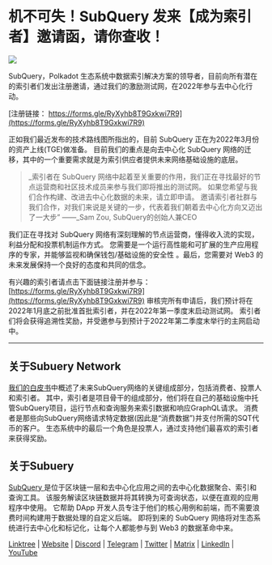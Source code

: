 # 机不可失！SubQuery 发来【成为索引者】邀请函，请你查收！

![](https://miro.medium.com/max/1400/1*qa014uV1jHA2WTVhUadrdA.png)

SubQuery，Polkadot 生态系统中数据索引解决方案的领导者，目前向所有潜在的索引者们发出注册邀请，通过我们的激励测试网，在2022年参与去中心化行动。

[注册链接： https://forms.gle/RyXyhb8T9Gxkwi7R9](https://forms.gle/RyXyhb8T9Gxkwi7R9)

正如我们最近发布的技术路线图所指出的，目前 SubQuery 正在为2022年3月份的资产上线(TGE)做准备。 目前我们的重点是向去中心化 SubQuery 网络的迁移，其中的一个重要需求就是为索引供应者提供未来网络基础设施的底层。

> _索引者在 SubQuery 网络中起着至关重要的作用，我们正在寻找最好的节点运营商和社区技术成员来参与我们即将推出的测试网。 如果您希望与我们合作构建、改进去中心化数据的未来，请立即申请。 邀请索引者社群与我们合作，对我们来说是关键的一步，代表着我们朝着去中心化方向又迈出了一大步” ——_Sam Zou, SubQuery的创始人兼CEO

我们正在寻找对 SubQuery 网络有深刻理解的节点运营商，懂得收入流的实现，利益分配和投票机制运作方式。 您需要是一个运行高性能和可扩展的生产应用程序的专家，并能够监视和确保钱包/基础设施的安全性 。最后，您需要对 Web3 的未来发展保持一个良好的态度和共同的信念。

有兴趣的索引者请点击下面链接注册并参与：[https://forms.gle/RyXyhb8T9Gxkwi7R9](https://forms.gle/RyXyhb8T9Gxkwi7R9) 审核完所有申请后，我们预计将在2022年1月底之前批准首批索引者，并在2022年第一季度末启动测试网。 索引者们将会获得追溯性奖励，并受邀参与到预计于2022年第二季度末举行的主网启动中。

---

## 关于Subuery Network

[我们的白皮书](https://static.subquery.network/whitepaper.pdf)中概述了未来SubQuery网络的关键组成部分，包括消费者、投票人和索引者。 其中，索引者是项目骨干的组成部分，他们将在自己的基础设施中托管SubQuery项目，运行节点和查询服务来索引数据和响应GraphQL请求。 消费者是那些向SubQuery网络请求特定数据(因此是“消费数据”)并支付所需的SQT代币的客户。 生态系统中的最后一个角色是投票人，通过支持他们最喜欢的索引者来获得奖励。

## 关于Subuery

[SubQuery ](https://subquery.network/)是位于区块链一层和去中心化应用之间的去中心化数据聚合、索引和查询工具。 该服务解读区块链数据并将其转换为可查询状态，以便在直观的应用程序中使用。 它帮助 DApp 开发人员专注于他们的核心用例和前端，而不需要浪费时间构建用于数据处理的自定义后端。 即将到来的 SubQuery 网络将对生态系统进行去中心化和标记化，让每个人都能参与到 Web3 的数据革命中来。

​​[Linktree](https://linktr.ee/subquerynetwork)  |  [Website](https://subquery.network/)  |  [Discord](https://discord.com/invite/78zg8aBSMG)  |  [Telegram](https://t.me/subquerynetwork)  |  [Twitter](https://twitter.com/subquerynetwork)  |  [Matrix](https://matrix.to/#/#subquery:matrix.org)  |  [LinkedIn](https://www.linkedin.com/company/subquery)  |  [YouTube](https://www.youtube.com/channel/UCi1a6NUUjegcLHDFLr7CqLw)
